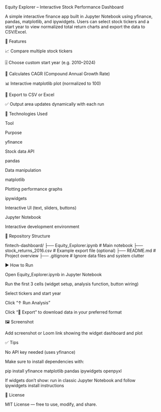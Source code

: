 Equity Explorer – Interactive Stock Performance Dashboard

A simple interactive finance app built in Jupyter Notebook using yfinance, pandas, matplotlib, and ipywidgets. Users can select stock tickers and a start year to view normalized total return charts and export the data to CSV/Excel.

🚀 Features

📈 Compare multiple stock tickers

🎚️ Choose custom start year (e.g. 2010–2024)

🧮 Calculates CAGR (Compound Annual Growth Rate)

📊 Interactive matplotlib plot (normalized to 100)

💾 Export to CSV or Excel

✅ Output area updates dynamically with each run

🧠 Technologies Used

Tool

Purpose

yfinance

Stock data API

pandas

Data manipulation

matplotlib

Plotting performance graphs

ipywidgets

Interactive UI (text, sliders, buttons)

Jupyter Notebook

Interactive development environment

📂 Repository Structure

fintech-dashboard/
├── Equity_Explorer.ipynb        # Main notebook
├── stock_returns_2016.csv       # Example export file (optional)
├── README.md                    # Project overview
├── .gitignore                   # Ignore data files and system clutter

▶️ How to Run

Open Equity_Explorer.ipynb in Jupyter Notebook

Run the first 3 cells (widget setup, analysis function, button wiring)

Select tickers and start year

Click “↑ Run Analysis”

Click “📅 Export” to download data in your preferred format

🖼 Screenshot

Add screenshot or Loom link showing the widget dashboard and plot

✅ Tips

No API key needed (uses yfinance)

Make sure to install dependencies with:

pip install yfinance matplotlib pandas ipywidgets openpyxl

If widgets don’t show: run in classic Jupyter Notebook and follow ipywidgets install instructions

📄 License

MIT License — free to use, modify, and share.
